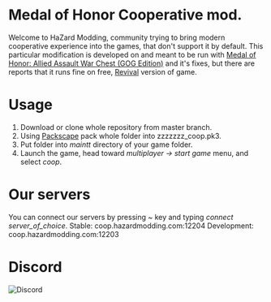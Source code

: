 # Medal of Honor Cooperative mod.

Welcome to HaZard Modding, community trying to bring modern cooperative experience into the games, that don't support it by default.
This particular modification is developed on and meant to be run with [Medal of Honor: Allied Assault War Chest (GOG Edition)](https://www.gog.com/game/medal_of_honor_allied_assault_war_chest) and it's fixes, but there are reports that it runs fine on free, [Revival](http://mymoh.tk/) version of game.

# Usage

1. Download or clone whole repository from master branch.
2. Using [Packscape](https://www.moddb.com/downloads/pak-scape) pack whole folder into zzzzzzz_coop.pk3.
3. Put folder into *maintt* directory of your game folder.
4. Launch the game, head toward *multiplayer -> start game* menu, and select *coop*.

# Our servers
You can connect our servers by pressing ~ key and typing *connect server_of_choice*.
Stable: coop.hazardmodding.com:12204
Development: coop.hazardmodding.com:12203
 
# Discord
![Discord](https://discord.gg/jse9daX)
